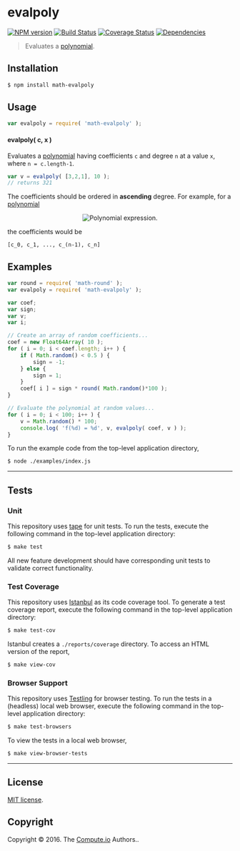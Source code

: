 evalpoly
===
[![NPM version][npm-image]][npm-url] [![Build Status][build-image]][build-url] [![Coverage Status][coverage-image]][coverage-url] [![Dependencies][dependencies-image]][dependencies-url]

> Evaluates a [polynomial][polynomial].


## Installation

``` bash
$ npm install math-evalpoly
```


## Usage

``` javascript
var evalpoly = require( 'math-evalpoly' );
```

#### evalpoly( c, x )

Evaluates a [polynomial][polynomial] having coefficients `c` and degree `n` at a value `x`, where `n = c.length-1`.

``` javascript
var v = evalpoly( [3,2,1], 10 );
// returns 321
```

The coefficients should be ordered in __ascending__ degree. For example, for a [polynomial][polynomial]

<div class="equation" align="center" data-raw-text="c_nx^n + c_{n-1}x^{n-1} + \ldots + c_1x^1 + c_0 = \sum_{i=0}^{n} c_ix^i" data-equation="eq:polynomial">
	<img src="https://cdn.rawgit.com/math-io/polynomial/ada0be8175ce943fd804dd191755c8b303021a20/docs/img/eqn.svg" alt="Polynomial expression.">
	<br>
</div>

the coefficients would be

```
[c_0, c_1, ..., c_(n-1), c_n]
```


## Examples

``` javascript
var round = require( 'math-round' );
var evalpoly = require( 'math-evalpoly' );

var coef;
var sign;
var v;
var i;

// Create an array of random coefficients...
coef = new Float64Array( 10 );
for ( i = 0; i < coef.length; i++ ) {
	if ( Math.random() < 0.5 ) {
		sign = -1;
	} else {
		sign = 1;
	}
	coef[ i ] = sign * round( Math.random()*100 );
}

// Evaluate the polynomial at random values...
for ( i = 0; i < 100; i++ ) {
	v = Math.random() * 100;
	console.log( 'f(%d) = %d', v, evalpoly( coef, v ) );
}
```

To run the example code from the top-level application directory,

``` bash
$ node ./examples/index.js
```


---
## Tests

### Unit

This repository uses [tape][tape] for unit tests. To run the tests, execute the following command in the top-level application directory:

``` bash
$ make test
```

All new feature development should have corresponding unit tests to validate correct functionality.


### Test Coverage

This repository uses [Istanbul][istanbul] as its code coverage tool. To generate a test coverage report, execute the following command in the top-level application directory:

``` bash
$ make test-cov
```

Istanbul creates a `./reports/coverage` directory. To access an HTML version of the report,

``` bash
$ make view-cov
```


### Browser Support

This repository uses [Testling][testling] for browser testing. To run the tests in a (headless) local web browser, execute the following command in the top-level application directory:

``` bash
$ make test-browsers
```

To view the tests in a local web browser,

``` bash
$ make view-browser-tests
```

<!-- [![browser support][browsers-image]][browsers-url] -->


---
## License

[MIT license](http://opensource.org/licenses/MIT).


## Copyright

Copyright &copy; 2016. The [Compute.io][compute-io] Authors..


[npm-image]: http://img.shields.io/npm/v/math-evalpoly.svg
[npm-url]: https://npmjs.org/package/math-evalpoly

[build-image]: http://img.shields.io/travis/math-io/evalpoly/master.svg
[build-url]: https://travis-ci.org/math-io/evalpoly

[coverage-image]: https://img.shields.io/codecov/c/github/math-io/evalpoly/master.svg
[coverage-url]: https://codecov.io/github/math-io/evalpoly?branch=master

[dependencies-image]: http://img.shields.io/david/math-io/evalpoly.svg
[dependencies-url]: https://david-dm.org/math-io/evalpoly

[dev-dependencies-image]: http://img.shields.io/david/dev/math-io/evalpoly.svg
[dev-dependencies-url]: https://david-dm.org/dev/math-io/evalpoly

[github-issues-image]: http://img.shields.io/github/issues/math-io/evalpoly.svg
[github-issues-url]: https://github.com/math-io/evalpoly/issues

[tape]: https://github.com/substack/tape
[istanbul]: https://github.com/gotwarlost/istanbul
[testling]: https://ci.testling.com

[polynomial]: https://en.wikipedia.org/wiki/Polynomial
[compute-io]: https://github.com/compute-io
